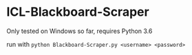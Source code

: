 # ICL-Blackboard-Scraper
Only tested on Windows so far, requires Python 3.6

run with ```python Blackboard-Scraper.py <username> <password>```
